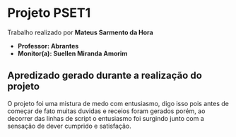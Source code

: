 # Projeto PSET1 

Trabalho realizado por **Mateus Sarmento da Hora**
- **Professor: Abrantes**
- **Monitor(a): Suellen Miranda Amorim**

    
## Apredizado gerado durante a realização do projeto

O projeto foi uma mistura de medo com entusiasmo, digo isso pois antes de começar de fato muitas duvidas e receios foram gerados porém, ao decorrer das linhas de script o entusiasmo foi surgindo junto com a sensação de dever cumprido e satisfação.
